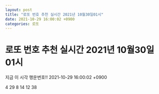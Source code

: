 ```yaml
---
layout: post
title: "로또 번호 추천 실시간 2021년 10월30일01시"
date: 2021-10-29 16:00:02 +0900
categories: 로또
---
```


# 로또 번호 추천 실시간 2021년 10월30일01시

지금 이 시각 행운번호!! 2021-10-29 16:00:02 +0900

 4  29  8  14  12  38 


